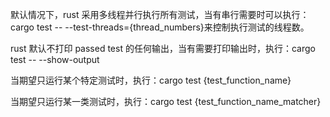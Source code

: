 默认情况下，rust 采用多线程并行执行所有测试，当有串行需要时可以执行：cargo test -- --test-threads={thread_numbers}来控制执行测试的线程数。

rust 默认不打印 passed test 的任何输出，当有需要打印输出时，执行：cargo test -- --show-output

当期望只运行某个特定测试时，执行：cargo test {test_function_name}

当期望只运行某一类测试时，执行：cargo test {test_function_name_matcher}




